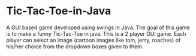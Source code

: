 # Tic-Tac-Toe-in-Java
A GUI based game developed using swings in Java. The goal of this game is to make a funny Tic-Tac-Toe in java. This is a 2 player GUI game. Each player can select an image (cartoon images like tom, jerry, roaches) of his/her choice from the dropdown boxes given to them.
